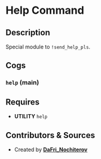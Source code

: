 # Help Command

## Description

Special module to `!send_help_pls`.

## Cogs

### `help` (**main**)

## Requires

- **UTILITY** `help`

## Contributors & Sources

- Created by **[DaFri_Nochiterov](https://github.com/dafri-nochiterov)**
